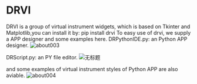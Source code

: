 # DRVI
DRVI is a group of virtual instrument widgets, which is based on Tkinter and Matplotlib,you can install it by:
pip install drvi
To easy use of drvi, we supply a APP designer and some examples here.
DRPythonIDE.py: an Python APP designer.
![about003](https://user-images.githubusercontent.com/9141129/193187242-48dd1f24-169d-44c0-b321-05f680a13c05.png)

DRScript.py: an PY file editor.
![无标题](https://user-images.githubusercontent.com/9141129/193188430-d894e72d-2526-4785-a40b-bfeb0255dead.png)

and some examples of virtual instrument styles of Python APP are also aviable.
![about004](https://user-images.githubusercontent.com/9141129/193187362-79c23d70-9616-4116-8d8e-ab7396b33536.png)
